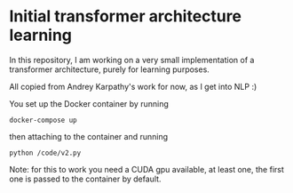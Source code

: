 # Initial transformer architecture learning
In this repository, I am working on a very small implementation of a transformer architecture, purely for learning purposes. 

All copied from Andrey Karpathy's work for now, as I get into NLP :)

You set up the Docker container by running

`docker-compose up`

then attaching to the container and running

`python /code/v2.py`

Note: for this to work you need a CUDA gpu available, at least one, the first one is passed to the container by default.

